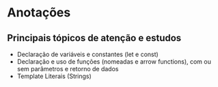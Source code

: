 # Anotações

## Principais tópicos de atenção e estudos
- Declaração de variáveis e constantes (let e const)
- Declaração e uso de funções (nomeadas e arrow functions), com ou sem parâmetros e retorno de dados
- Template Literais (Strings)



